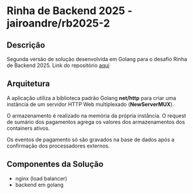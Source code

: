 # Rinha de Backend 2025 - jairoandre/rb2025-2

## Descrição

Segunda versão de solução desenvolvida em Golang para o desafio Rinha de Backend 2025. Link do repositório [aqui](https://github.com/jairoandre/rb2025-2)

## Arquitetura

A aplicação utiliza a biblioteca padrão Golang **net/http** para criar uma instância de um servidor HTTP Web multiplexado (__NewServerMUX__).

O armazenamento é realizado na memória da própria instância. O request de sumário dos pagamentos agrega os valores dos armazenamentos dos containers ativos.

Os eventos de pagamento só são gravados na base de dados após a confirmação dos processadores externos.

## Componentes da Solução

- nginx (load balancer)
- backend em golang

